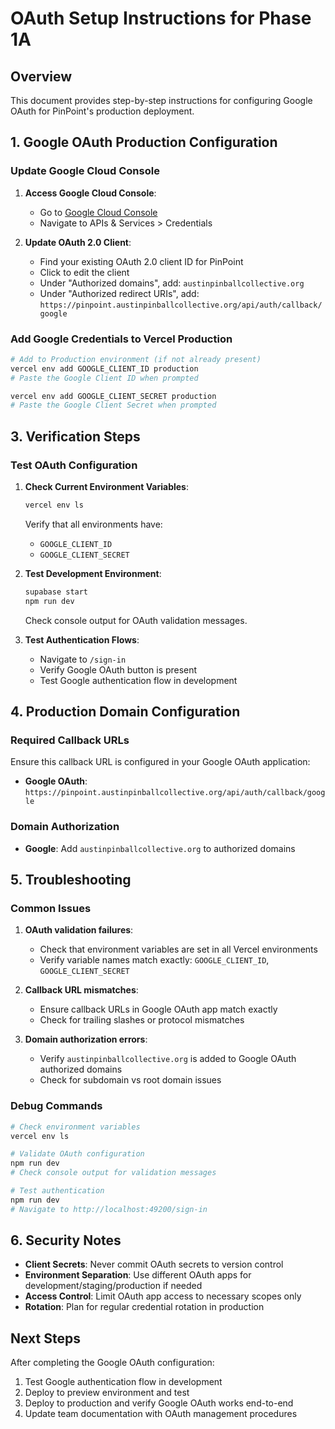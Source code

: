 # OAuth Setup Instructions for Phase 1A

## Overview

This document provides step-by-step instructions for configuring Google OAuth for PinPoint's production deployment.

## 1. Google OAuth Production Configuration

### Update Google Cloud Console

1. **Access Google Cloud Console**:
   - Go to [Google Cloud Console](https://console.cloud.google.com/)
   - Navigate to APIs & Services > Credentials

2. **Update OAuth 2.0 Client**:
   - Find your existing OAuth 2.0 client ID for PinPoint
   - Click to edit the client
   - Under "Authorized domains", add: `austinpinballcollective.org`
   - Under "Authorized redirect URIs", add: `https://pinpoint.austinpinballcollective.org/api/auth/callback/google`

### Add Google Credentials to Vercel Production

```bash
# Add to Production environment (if not already present)
vercel env add GOOGLE_CLIENT_ID production
# Paste the Google Client ID when prompted

vercel env add GOOGLE_CLIENT_SECRET production
# Paste the Google Client Secret when prompted
```

## 3. Verification Steps

### Test OAuth Configuration

1. **Check Current Environment Variables**:

   ```bash
   vercel env ls
   ```

   Verify that all environments have:
   - `GOOGLE_CLIENT_ID`
   - `GOOGLE_CLIENT_SECRET`

2. **Test Development Environment**:

   ```bash
   supabase start
   npm run dev
   ```

   Check console output for OAuth validation messages.

3. **Test Authentication Flows**:
   - Navigate to `/sign-in`
   - Verify Google OAuth button is present
   - Test Google authentication flow in development

## 4. Production Domain Configuration

### Required Callback URLs

Ensure this callback URL is configured in your Google OAuth application:

- **Google OAuth**: `https://pinpoint.austinpinballcollective.org/api/auth/callback/google`

### Domain Authorization

- **Google**: Add `austinpinballcollective.org` to authorized domains

## 5. Troubleshooting

### Common Issues

1. **OAuth validation failures**:
   - Check that environment variables are set in all Vercel environments
   - Verify variable names match exactly: `GOOGLE_CLIENT_ID`, `GOOGLE_CLIENT_SECRET`

2. **Callback URL mismatches**:
   - Ensure callback URLs in Google OAuth app match exactly
   - Check for trailing slashes or protocol mismatches

3. **Domain authorization errors**:
   - Verify `austinpinballcollective.org` is added to Google OAuth authorized domains
   - Check for subdomain vs root domain issues

### Debug Commands

```bash
# Check environment variables
vercel env ls

# Validate OAuth configuration
npm run dev
# Check console output for validation messages

# Test authentication
npm run dev
# Navigate to http://localhost:49200/sign-in
```

## 6. Security Notes

- **Client Secrets**: Never commit OAuth secrets to version control
- **Environment Separation**: Use different OAuth apps for development/staging/production if needed
- **Access Control**: Limit OAuth app access to necessary scopes only
- **Rotation**: Plan for regular credential rotation in production

## Next Steps

After completing the Google OAuth configuration:

1. Test Google authentication flow in development
2. Deploy to preview environment and test
3. Deploy to production and verify Google OAuth works end-to-end
4. Update team documentation with OAuth management procedures
